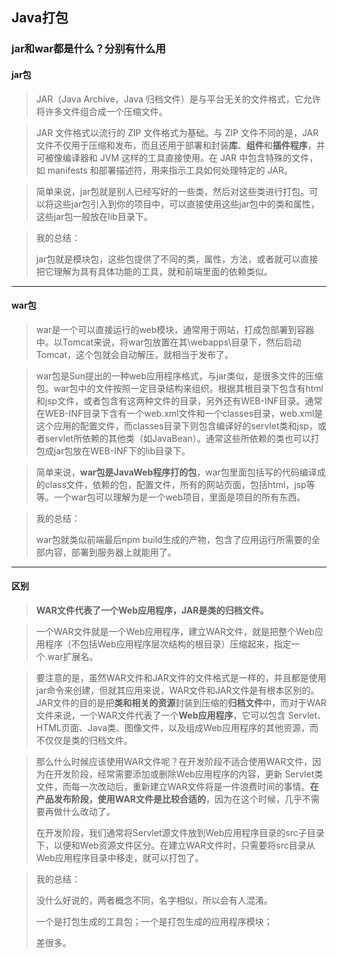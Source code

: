 ## Java打包

### jar和war都是什么？分别有什么用

#### jar包

> JAR（Java Archive，Java 归档文件）是与平台无关的文件格式，它允许将许多文件组合成一个压缩文件。

> JAR 文件格式以流行的 ZIP 文件格式为基础。与 ZIP 文件不同的是，JAR 文件不仅用于压缩和发布，而且还用于部署和封装**库**、**组件**和**插件程序**，并可被像编译器和 JVM 这样的工具直接使用。在 JAR 中包含特殊的文件，如 manifests 和部署描述符，用来指示工具如何处理特定的 JAR。

> 简单来说，jar包就是别人已经写好的一些类，然后对这些类进行打包。可以将这些jar包引入到你的项目中，可以直接使用这些jar包中的类和属性，这些jar包一般放在lib目录下。

> 我的总结：
>
> jar包就是模块包，这些包提供了不同的类，属性，方法，或者就可以直接把它理解为具有具体功能的工具，就和前端里面的依赖类似。

----

#### war包

> war是一个可以直接运行的web模块，通常用于网站，打成包部署到容器中。以Tomcat来说，将war包放置在其\webapps\目录下，然后启动Tomcat，这个包就会自动解压，就相当于发布了。

>war包是Sun提出的一种web应用程序格式，与jar类似，是很多文件的压缩包。war包中的文件按照一定目录结构来组织。根据其根目录下包含有html和jsp文件，或者包含有这两种文件的目录，另外还有WEB-INF目录。通常在WEB-INF目录下含有一个web.xml文件和一个classes目录，web.xml是这个应用的配置文件，而classes目录下则包含编译好的servlet类和jsp，或者servlet所依赖的其他类（如JavaBean）。通常这些所依赖的类也可以打包成jar包放在WEB-INF下的lib目录下。

> 简单来说，**war包是JavaWeb程序打的包**，war包里面包括写的代码编译成的class文件，依赖的包，配置文件，所有的网站页面，包括html，jsp等等。一个war包可以理解为是一个web项目，里面是项目的所有东西。

> 我的总结：
>
> war包就类似前端最后npm build生成的产物，包含了应用运行所需要的全部内容，部署到服务器上就能用了。

----

#### 区别

> **WAR文件代表了一个Web应用程序，JAR是类的归档文件。**

> 一个WAR文件就是一个Web应用程序，建立WAR文件，就是把整个Web应用程序（不包括Web应用程序层次结构的根目录）压缩起来，指定一个.war扩展名。

> 要注意的是，虽然WAR文件和JAR文件的文件格式是一样的，并且都是使用jar命令来创建，但就其应用来说，WAR文件和JAR文件是有根本区别的。JAR文件的目的是把**类和相关的资源**封装到压缩的**归档文件**中，而对于WAR文件来说，一个WAR文件代表了一个**Web应用程序**，它可以包含 Servlet、HTML页面、Java类、图像文件，以及组成Web应用程序的其他资源，而不仅仅是类的归档文件。

> 那么什么时候应该使用WAR文件呢？在开发阶段不适合使用WAR文件，因为在开发阶段，经常需要添加或删除Web应用程序的内容，更新 Servlet类文件，而每一次改动后，重新建立WAR文件将是一件浪费时间的事情。**在产品发布阶段，使用WAR文件是比较合适的**，因为在这个时候，几乎不需要再做什么改动了。
>
> 在开发阶段，我们通常将Servlet源文件放到Web应用程序目录的src子目录下，以便和Web资源文件区分。在建立WAR文件时，只需要将src目录从Web应用程序目录中移走，就可以打包了。

> 我的总结：
>
> 没什么好说的，两者概念不同，名字相似，所以会有人混淆。
>
> 一个是打包生成的工具包；一个是打包生成的应用程序模块；
>
> 差很多。